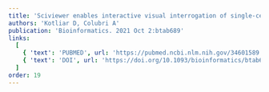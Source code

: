 ```yaml
---
title: 'Sciviewer enables interactive visual interrogation of single-cell RNA-Seq data from the python programming environment'
authors: 'Kotliar D, Colubri A'
publication: 'Bioinformatics. 2021 Oct 2:btab689'
links:
  [
    { 'text': 'PUBMED', url: 'https://pubmed.ncbi.nlm.nih.gov/34601589'},
    { 'text': 'DOI', url: 'https://doi.org/10.1093/bioinformatics/btab689'},
  ]
order: 19
---
```

